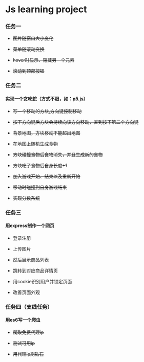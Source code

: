 # Js learning project

### 任务一

* ~~图片随窗口大小变化~~


* ~~菜单随滚动变换~~
* ~~hover时显示、隐藏另一个元素~~
* ~~滚动到顶部按钮~~


### 任务二 

#### 实现一个贪吃蛇（方式不限，如：[p5.js](https://p5js.org/)）

* ~~写一个移动的方块,方向键控制移动~~


* ~~按下方向键后方块会持续向该方向移动，直到按下第二个方向键~~
* ~~背景地图，方块移动不能超出地图~~
* ~~在地图上随机生成食物~~
* ~~方块碰撞食物后食物消失，并且生成新的食物~~
* ~~方块吃了食物后自身长度+1~~
* ~~加入游戏开始、结束以及重新开始~~
* ~~移动时碰撞到自身游戏结束~~
* ~~实现分数系统~~

### 任务三

#### 用express制作一个网页

* 登录注册


* 上传图片
* 然后展示商品列表
* 跳转到对应商品详情页
* 用cookie识别用户并锁定页面
* 改善页面外观

### 任务四（支线任务）

#### 用es6写一个爬虫

* ~~爬取免费代理ip~~


* ~~测试可用ip~~
* ~~用代理ip刷钻石~~